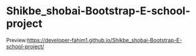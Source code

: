 # Shikbe_shobai-Bootstrap-E-school-project
Preview:https://developer-fahim1.github.io/Shikbe_shobai-Bootstrap-E-school-project/
